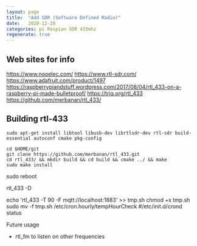 ```yaml
---
layout: page
title:  "Add SDR (Software Defined Radio)"
date:   2020-12-20
categories: pi Raspian SDR 433mhz
regenerate: true
---
```

 
## Web sites for info
https://www.nooelec.com/
https://www.rtl-sdr.com/
https://www.adafruit.com/product/1497
https://raspberrypiandstuff.wordpress.com/2017/08/04/rtl_433-on-a-raspberry-pi-made-bulletproof/
https://triq.org/rtl_433
https://github.com/merbanan/rtl_433/

## Building rtl-433
```
sudo apt-get install libtool libusb-dev librtlsdr-dev rtl-sdr build-essential autoconf cmake pkg-config

cd $HOME/git
git clone https://github.com/merbanan/rtl_433.git
cd rtl_433/ && mkdir build && cd build && cmake ../ && make
sudo make install
```
sudo reboot

rtl_433 -D

echo 'rtl_433 -T 90 -F mqtt://localhost:1883' >>  tmp.sh
chmod +x tmp.sh
sudo mv -f tmp.sh /etc/cron.hourly/tempHourCheck
#/etc/init.d/crond status

Future usage
- rtl_fm to listen on other frequencies

